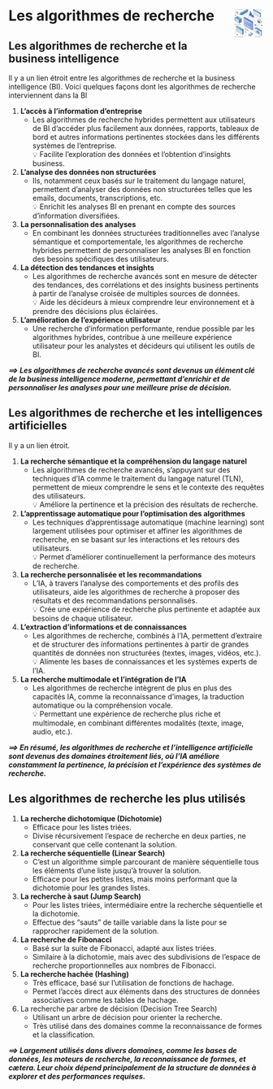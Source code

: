 # **Les algorithmes de recherche**<a href="../../"><img src="../../assets/atomicDs.png" alt="Data science" align="right" height="64px"></a>
## **Les algorithmes de recherche et la business intelligence**
Il y a un lien étroit entre les algorithmes de recherche et la business intelligence (BI). Voici quelques façons dont les algorithmes de recherche interviennent dans la BI
1. **L’accès à l’information d’entreprise**
    * Les algorithmes de recherche hybrides permettent aux utilisateurs de BI d’accéder plus facilement aux données, rapports, tableaux de bord et autres informations pertinentes stockées dans les différents systèmes de l’entreprise.  
    💡 Facilite l’exploration des données et l’obtention d’insights business.
1. **L’analyse des données non structurées**
    * Ils, notamment ceux basés sur le traitement du langage naturel, permettent d’analyser des données non structurées telles que les emails, documents, transcriptions, etc.  
    💡 Enrichit les analyses BI en prenant en compte des sources d’information diversifiées.
1. **La personnalisation des analyses**
    * En combinant les données structurées traditionnelles avec l’analyse sémantique et comportementale, les algorithmes de recherche hybrides permettent de personnaliser les analyses BI en fonction des besoins spécifiques des utilisateurs.
1. **La détection des tendances et insights**
    * Les algorithmes de recherche avancés sont en mesure de détecter des tendances, des corrélations et des insights business pertinents à partir de l’analyse croisée de multiples sources de données.  
    💡 Aide les décideurs à mieux comprendre leur environnement et à prendre des décisions plus éclairées.
1. **L’amélioration de l’expérience utilisateur**
    * Une recherche d’information performante, rendue possible par les algorithmes hybrides, contribue à une meilleure expérience utilisateur pour les analystes et décideurs qui utilisent les outils de BI.

_**⟹ Les algorithmes de recherche avancés sont devenus un élément clé de la business intelligence moderne, permettant d’enrichir et de personnaliser les analyses pour une meilleure prise de décision.**_
## **Les algorithmes de recherche et les intelligences artificielles**
Il y a un lien étroit.
1. **La recherche sémantique et la compréhension du langage naturel**
    * Les algorithmes de recherche avancés, s’appuyant sur des techniques d’IA comme le traitement du langage naturel (TLN), permettent de mieux comprendre le sens et le contexte des requêtes des utilisateurs.  
    💡 Améliore la pertinence et la précision des résultats de recherche.
1. **L’apprentissage automatique pour l’optimisation des algorithmes**
    * Les techniques d’apprentissage automatique (machine learning) sont largement utilisées pour optimiser et affiner les algorithmes de recherche, en se basant sur les interactions et les retours des utilisateurs.  
    💡 Permet d’améliorer continuellement la performance des moteurs de recherche.
1. **La recherche personnalisée et les recommandations**
    * L’IA, à travers l’analyse des comportements et des profils des utilisateurs, aide les algorithmes de recherche à proposer des résultats et des recommandations personnalisés.  
    💡 Crée une expérience de recherche plus pertinente et adaptée aux besoins de chaque utilisateur.
1. **L’extraction d’informations et de connaissances**
    * Les algorithmes de recherche, combinés à l’IA, permettent d’extraire et de structurer des informations pertinentes à partir de grandes quantités de données non structurées (textes, images, vidéos, etc.).  
    💡 Alimente les bases de connaissances et les systèmes experts de l’IA.
1. **La recherche multimodale et l’intégration de l’IA**
    * Les algorithmes de recherche intègrent de plus en plus des capacités IA, comme la reconnaissance d’images, la traduction automatique ou la compréhension vocale.  
    💡 Permettant une expérience de recherche plus riche et multimodale, en combinant différentes modalités (texte, image, audio, etc.).

_**⟹ En résumé, les algorithmes de recherche et l’intelligence artificielle sont devenus des domaines étroitement liés, où l’IA améliore constamment la pertinence, la précision et l’expérience des systèmes de recherche.**_
## **Les algorithmes de recherche les plus utilisés**
1. **La recherche dichotomique (Dichotomie)**
    * Efficace pour les listes triées.
    * Divise récursivement l’espace de recherche en deux parties, ne conservant que celle contenant la solution.
1. **La recherche séquentielle (Linear Search)**
    * C’est un algorithme simple parcourant de manière séquentielle tous les éléments d’une liste jusqu’à trouver la solution.
    * Efficace pour les petites listes, mais moins performant que la dichotomie pour les grandes listes.
1. **La recherche à saut (Jump Search)**
    * Pour les listes triées, intermédiaire entre la recherche séquentielle et la dichotomie.
    * Effectue des “sauts” de taille variable dans la liste pour se rapprocher rapidement de la solution.
1. **La recherche de Fibonacci**
    * Basé sur la suite de Fibonacci, adapté aux listes triées.
    * Similaire à la dichotomie, mais avec des subdivisions de l’espace de recherche proportionnelles aux nombres de Fibonacci.
1. **La recherche hachée (Hashing)**
    * Très efficace, basé sur l’utilisation de fonctions de hachage.
    * Permet l’accès direct aux éléments dans des structures de données associatives comme les tables de hachage.
1. La recherche par arbre de décision (Decision Tree Search)
    * Utilisant un arbre de décision pour orienter la recherche.
    * Très utilisé dans des domaines comme la reconnaissance de formes et la classification.

_**⟹ Largement utilisés dans divers domaines, comme les bases de données, les moteurs de recherche, la reconnaissance de formes, et cætera. Leur choix dépend principalement de la structure de données à explorer et des performances requises.**_